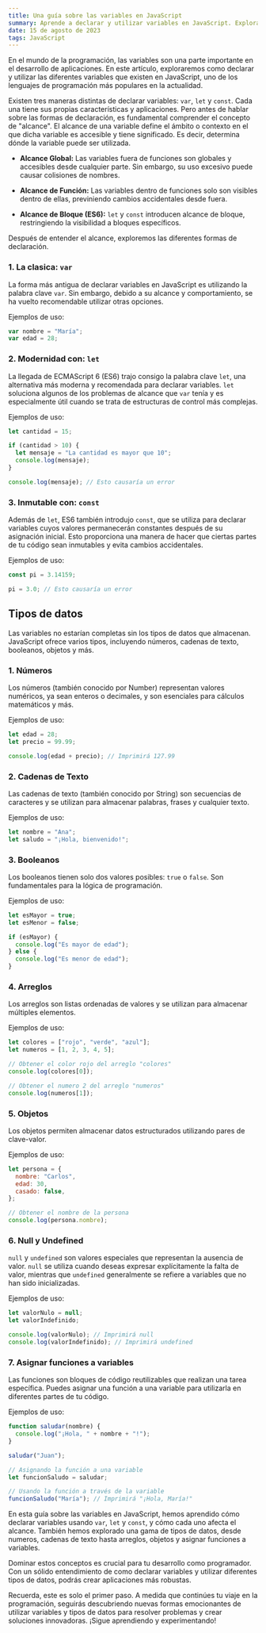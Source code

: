 ```yaml
---
title: Una guía sobre las variables en JavaScript
summary: Aprende a declarar y utilizar variables en JavaScript. Explora var, let y const, entiende su alcance y mejora tu programación con variables eficientes en JavaScript.
date: 15 de agosto de 2023
tags: JavaScript
---
```


En el mundo de la programación, las variables son una parte importante en el desarrollo de aplicaciones. En este artículo, exploraremos como declarar y utilizar las diferentes variables que existen en JavaScript, uno de los lenguajes de programación más populares en la actualidad.

Existen tres maneras distintas de declarar variables: `var`, `let` y `const`. Cada una tiene sus propias características y aplicaciones. Pero antes de hablar sobre las formas de declaración, es fundamental comprender el concepto de "alcance". El alcance de una variable define el ámbito o contexto en el que dicha variable es accesible y tiene significado. Es decir, determina dónde la variable puede ser utilizada.

- **Alcance Global:** Las variables fuera de funciones son globales y accesibles desde cualquier parte. Sin embargo, su uso excesivo puede causar colisiones de nombres.

- **Alcance de Función:** Las variables dentro de funciones solo son visibles dentro de ellas, previniendo cambios accidentales desde fuera.

- **Alcance de Bloque (ES6):** `let` y `const` introducen alcance de bloque, restringiendo la visibilidad a bloques específicos.

Después de entender el alcance, exploremos las diferentes formas de declaración.

### 1. La clasica: `var`

La forma más antigua de declarar variables en JavaScript es utilizando la palabra clave `var`. Sin embargo, debido a su alcance y comportamiento, se ha vuelto recomendable utilizar otras opciones.

<p style="margin-bottom: 10px">Ejemplos de uso:</p>

```javascript
var nombre = "María";
var edad = 28;
```

### 2. Modernidad con: `let`

La llegada de ECMAScript 6 (ES6) trajo consigo la palabra clave `let`, una alternativa más moderna y recomendada para declarar variables. `let` soluciona algunos de los problemas de alcance que `var` tenía y es especialmente útil cuando se trata de estructuras de control más complejas.

<p style="margin-bottom: 10px">Ejemplos de uso:</p>

```javascript
let cantidad = 15;

if (cantidad > 10) {
  let mensaje = "La cantidad es mayor que 10";
  console.log(mensaje);
}

console.log(mensaje); // Esto causaría un error
```

### 3. Inmutable con: `const`

Además de `let`, ES6 también introdujo `const`, que se utiliza para declarar variables cuyos valores permanecerán constantes después de su asignación inicial. Esto proporciona una manera de hacer que ciertas partes de tu código sean inmutables y evita cambios accidentales.

<p style="margin-bottom: 10px">Ejemplos de uso:</p>

```javascript
const pi = 3.14159;

pi = 3.0; // Esto causaría un error
```

## Tipos de datos

Las variables no estarían completas sin los tipos de datos que almacenan. JavaScript ofrece varios tipos, incluyendo números, cadenas de texto, booleanos, objetos y más.

### 1. Números

Los números (también conocido por Number) representan valores numéricos, ya sean enteros o decimales, y son esenciales para cálculos matemáticos y más.

<p style="margin-bottom: 10px">Ejemplos de uso:</p>

```javascript
let edad = 28;
let precio = 99.99;

console.log(edad + precio); // Imprimirá 127.99
```

### 2. Cadenas de Texto

Las cadenas de texto (también conocido por String) son secuencias de caracteres y se utilizan para almacenar palabras, frases y cualquier texto.

<p style="margin-bottom: 10px">Ejemplos de uso:</p>

```javascript
let nombre = "Ana";
let saludo = "¡Hola, bienvenido!";
```

### 3. Booleanos

Los booleanos tienen solo dos valores posibles: `true` o `false`. Son fundamentales para la lógica de programación.

<p style="margin-bottom: 10px">Ejemplos de uso:</p>

```javascript
let esMayor = true;
let esMenor = false;

if (esMayor) {
  console.log("Es mayor de edad");
} else {
  console.log("Es menor de edad");
}
```

### 4. Arreglos

Los arreglos son listas ordenadas de valores y se utilizan para almacenar múltiples elementos.

<p style="margin-bottom: 10px">Ejemplos de uso:</p>

```javascript
let colores = ["rojo", "verde", "azul"];
let numeros = [1, 2, 3, 4, 5];

// Obtener el color rojo del arreglo "colores"
console.log(colores[0]);

// Obtener el numero 2 del arreglo "numeros"
console.log(numeros[1]);
```

### 5. Objetos

Los objetos permiten almacenar datos estructurados utilizando pares de clave-valor.

<p style="margin-bottom: 10px">Ejemplos de uso:</p>

```javascript
let persona = {
  nombre: "Carlos",
  edad: 30,
  casado: false,
};

// Obtener el nombre de la persona
console.log(persona.nombre);
```

### 6. Null y Undefined

`null` y `undefined` son valores especiales que representan la ausencia de valor. `null` se utiliza cuando deseas expresar explícitamente la falta de valor, mientras que `undefined` generalmente se refiere a variables que no han sido inicializadas.

<p style="margin-bottom: 10px">Ejemplos de uso:</p>

```javascript
let valorNulo = null;
let valorIndefinido;

console.log(valorNulo); // Imprimirá null
console.log(valorIndefinido); // Imprimirá undefined
```

### 7. Asignar funciones a variables

Las funciones son bloques de código reutilizables que realizan una tarea específica. Puedes asignar una función a una variable para utilizarla en diferentes partes de tu código.

<p style="margin-bottom: 10px">Ejemplos de uso:</p>

```javascript
function saludar(nombre) {
  console.log("¡Hola, " + nombre + "!");
}

saludar("Juan");

// Asignando la función a una variable
let funcionSaludo = saludar;

// Usando la función a través de la variable
funcionSaludo("María"); // Imprimirá "¡Hola, María!"
```

En esta guía sobre las variables en JavaScript, hemos aprendido cómo declarar variables usando `var`, `let` y `const`, y cómo cada uno afecta el alcance. También hemos explorado una gama de tipos de datos, desde numeros, cadenas de texto hasta arreglos, objetos y asignar funciones a variables.

Dominar estos conceptos es crucial para tu desarrollo como programador. Con un sólido entendimiento de como declarar variables y utilizar diferentes tipos de datos, podrás crear aplicaciones más robustas.

Recuerda, este es solo el primer paso. A medida que continúes tu viaje en la programación, seguirás descubriendo nuevas formas emocionantes de utilizar variables y tipos de datos para resolver problemas y crear soluciones innovadoras. ¡Sigue aprendiendo y experimentando!

